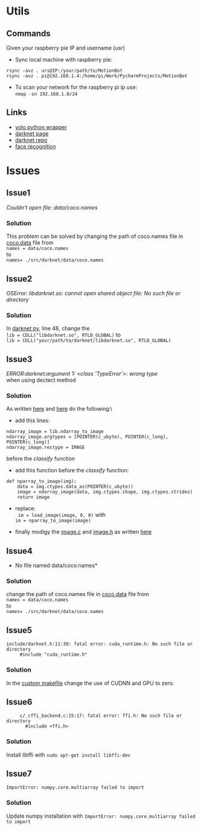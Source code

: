 # Utils

## Commands

Given your raspberry pie IP and username (usr)

- Sync local machine with raspberry pie:
 
 ```
 rsync -avz . urs@IP:/your/path/to/MotionBot
 rsync -avz . pi@192.168.1.4:/home/pi/Work/PycharmProjects/MotionBot

 ```


- To scan your network for the raspberry pi ip use:\
`nmap -sn 192.168.1.0/24`

## Links
- [yolo python wrapper](https://github.com/madhawav/YOLO3-4-Py)
- [darknet page](https://pjreddie.com/darknet/)
- [darknet repo](https://github.com/pjreddie/darknet)
- [face recognition](https://github.com/ageitgey/face_recognition)

# Issues

## Issue1
*Couldn't open file: data/coco.names*

### Solution 
This problem can be solved by changing the path of coco.names file in [coco.data](yolo/cfg/coco.data) file from\
`names = data/coco.names`\
to\
 `names= ./src/darknet/data/coco.names`


## Issue2
*OSError: libdarknet.so: cannot open shared object file: No such file or directory*

### Solution 
In [darknet.py](../src/darknet/python/darknet.py), line 48, change the \
`lib = CDLL("libdarknet.so", RTLD_GLOBAL)`
to\
`lib = CDLL("your/path/to/darknet/libdarknet.so", RTLD_GLOBAL)`

## Issue3
*ERROR:darknet:argument 1: <class 'TypeError'>: wrong type*\
when using dectect method

### Solution 
As written [here](https://github.com/pjreddie/darknet/issues/1384) and [here](https://github.com/pjreddie/darknet/issues/289) do the following:\
- add this lines: 
```
ndarray_image = lib.ndarray_to_image
ndarray_image.argtypes = [POINTER(c_ubyte), POINTER(c_long), POINTER(c_long)]
ndarray_image.restype = IMAGE
```
before the *classify* function

- add this function before the *classify* function:
```
def nparray_to_image(img): 
    data = img.ctypes.data_as(POINTER(c_ubyte))
    image = ndarray_image(data, img.ctypes.shape, img.ctypes.strides)
    return image
```

- replace:\
` im = load_image(image, 0, 0)` with\
`im = nparray_to_image(image)`

- finally modigy the [image.c](../src/darknet/src/image.c) and [image.h](../src/darknet/src/image.h) as written [here](https://github.com/pjreddie/darknet/issues/289#issuecomment-342448358)  

## Issue4
* No file named data/coco.names*

### Solution
change the path of coco.names file in [coco.data](src/darknet/cfg/coco.data) file from\
`names = data/coco.names`\
to\
 `names= ./src/darknet/data/coco.names`
 
 
## Issue5
```
include/darknet.h:11:30: fatal error: cuda_runtime.h: No such file or directory
     #include "cuda_runtime.h"

```

### Solution 
In the [custom makefile](Resources/Custom_darknet/Makefile) change the use of CUDNN and GPU to zero.


## Issue6

```
     c/_cffi_backend.c:15:17: fatal error: ffi.h: No such file or directory
       #include <ffi.h>
```

### Solution
Install libffi with `sudo apt-get install libffi-dev`


## Issue7
```
ImportError: numpy.core.multiarray failed to import
```

### Solution

Update numpy installation with `ImportError: numpy.core.multiarray failed to import`